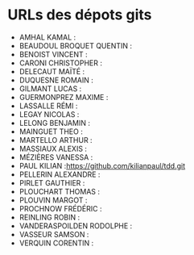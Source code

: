 # URLs des dépots gits

* AMHAL KAMAL :
* BEAUDOUL BROQUET  QUENTIN :
* BENOIST VINCENT :
* CARONI  CHRISTOPHER :
* DELECAUT  MAÏTÉ :
* DUQUESNE  ROMAIN  :
* GILMANT LUCAS :
* GUERMONPREZ MAXIME  :
* LASSALLE  RÉMI  :
* LEGAY NICOLAS :
* LELONG  BENJAMIN  :
* MAINGUET  THEO  :
* MARTELLO  ARTHUR  :
* MASSIAUX  ALEXIS  :
* MÉZIÈRES  VANESSA :
* PAUL  KILIAN  :https://github.com/kilianpaul/tdd.git
* PELLERIN  ALEXANDRE :
* PIRLET  GAUTHIER  :
* PLOUCHART THOMAS  :
* PLOUVIN MARGOT  :
* PROCHNOW  FRÉDÉRIC  :
* REINLING  ROBIN :
* VANDERASPOILDEN RODOLPHE  :
* VASSEUR SAMSON  :
* VERQUIN CORENTIN  :
